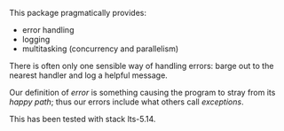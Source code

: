 This package pragmatically provides:

* error handling
* logging
* multitasking (concurrency and parallelism)

There is often only one sensible way of handling errors:
barge out to the nearest handler and log a helpful message.

Our definition of _error_ is something causing the program to stray from its _happy path_;
thus our errors include what others call _exceptions_.

This has been tested with stack lts-5.14.
